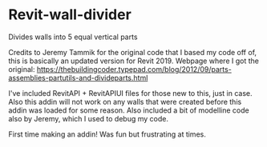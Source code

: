 # Revit-wall-divider
Divides walls into 5 equal vertical parts

Credits to Jeremy Tammik for the original code that I based my code off of, this is basically an updated version for Revit 2019.
Webpage where I got the original: https://thebuildingcoder.typepad.com/blog/2012/09/parts-assemblies-partutils-and-divideparts.html

I've included RevitAPI + RevitAPIUI files for those new to this, just in case. Also this addin will not work on any walls that were
created before this addin was loaded for some reason. Also included a bit of modelline code also by Jeremy, which I used to debug my
code.

First time making an addin! Was fun but frustrating at times.
